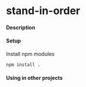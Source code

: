 stand-in-order
==============

#### Description



#### Setup

Install npm modules

```npm install .```


#### Using in other projects

